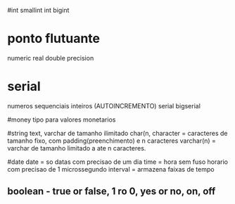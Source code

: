 #int
smallint
int
bigint


# ponto flutuante
numeric
real
double precision

# serial
numeros sequenciais inteiros (AUTOINCREMENTO)
serial
bigserial

#money
tipo para valores monetarios

#string
text, varchar de tamanho ilimitado
char(n, character = caracteres de tamanho fixo, com padding(preenchimento) e n caracteres
varchar(n) = varchar de tamanho limitado a ate n caracteres.

#date
date = so datas com precisao de um dia
time = hora sem fuso horario com precisao de 1 microssegundo
interval = armazena faixas de tempo

## boolean - true or false, 1 ro 0, yes or no, on, off

